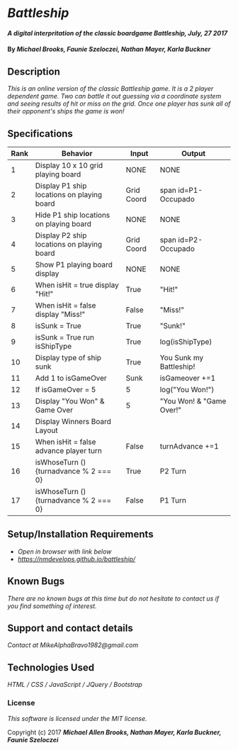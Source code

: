 # _Battleship_

#### _A digital interpritation of the classic boardgame Battleship, July, 27 2017_

#### By _**Michael Brooks, Faunie Szeloczei, Nathan Mayer, Karla Buckner**_

## Description

_This is an online version of the classic Battleship game.  It is a 2 player dependent game.  Two can battle it out guessing via a coordinate system and seeing results of hit or miss on the grid. Once one player has sunk all of their opponent's ships the game is won!_
## Specifications

| Rank | Behavior                                   | Input      | Output                   |
|------|--------------------------------------------|------------|--------------------------|
| 1    | Display 10 x 10 grid playing board         | NONE       | NONE                     |
| 2    | Display P1 ship locations on playing board | Grid Coord | span id=P1-Occupado      |
| 3    | Hide P1 ship locations on playing board    | NONE       | NONE                     |
| 4    | Display P2 ship locations on playing board | Grid Coord | span id=P2-Occupado      |
| 5    | Show P1 playing board display              | NONE       | NONE                     |
| 6    | When isHit = true display "Hit!"           | True       | "Hit!"                   |
| 7    | When isHit = false display "Miss!"         | False      | "Miss!"                  |
| 8    | isSunk = True                              | True       | "Sunk!"                  |
| 9    | isSunk = True run isShipType               | True       | log(isShipType)          |
| 10   | Display type of ship sunk                  | True       | You Sunk my Battleship!  |
| 11   | Add 1 to isGameOver                        | Sunk       | isGameover +=1           |
| 12   | If isGameOver = 5                          | 5          | log("You Won!")          |
| 13   | Display "You Won" & Game Over              | 5          | "You Won! & "Game Over!" |
| 14   | Display Winners Board Layout               |            |                          |
| 15   | When isHit = false advance player turn     | False      | turnAdvance +=1          |
| 16   | isWhoseTurn () {turnadvance % 2 === 0}     | True       | P2 Turn                  |
| 17   | isWhoseTurn () {turnadvance % 2 === 0}     | False      | P1 Turn                  |

## Setup/Installation Requirements

* _Open in browser with link below_
* _https://nmdevelops.github.io/battleship/_

## Known Bugs

_There are no known bugs at this time but do not hesitate to contact us if you find something of interest._

## Support and contact details

_Contact at MikeAlphaBravo1982@gmail.com_

## Technologies Used

_HTML / CSS / JavaScript / JQuery / Bootstrap_

### License

_This software is licensed under the MIT license._

Copyright (c) 2017 _**Michael Allen Brooks, Nathan Mayer, Karla Buckner, Faunie Szeloczei**_
